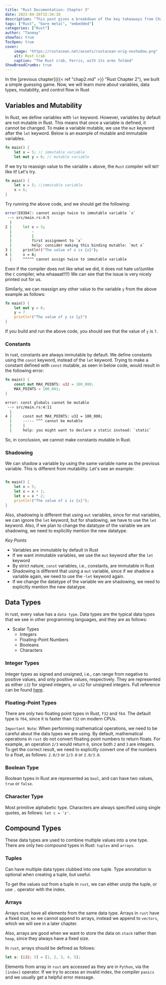 ```yaml
---
title: "Rust Documentation: Chapter 3"
date: 2023-04-26T15:34:18
description: "This post gives a breakdown of the key takeaways from Chapter 3 of the Rust Documentation"
tags: ["Rust", "bare metal", "embedded"]
categories: ["Rust"]
author: "Tanmay"
showToc: true
TocOpen: true
cover:
    image: "https://rustacean.net/assets/rustacean-orig-noshadow.png"
    alt: Rust Crab
    caption: "The Rust crab, Ferris, with its arms folded"
ShowBreadCrumbs: true
---
```


In the [previous chapter]({{< ref "chap2.md" >}} "Rust Chapter 2"), we built a simple guessing game.
Now, we will learn more about variables, data types, mutability, and control flow in Rust

##  Variables and Mutability

In Rust, we define variables with `let` keyword. However, variables by default are not mutable in Rust.
This means that once a variable is defined, it cannot be changed. To make a variable mutable, we use the
`mut` keyword after the `let` keyword. Below is an example of mutable and immutable variables.

```rust 
fn main() {
    let x = 5; // immutable variable
    let mut y = 6; // mutable variable
```
If we try to reassign value to the variable `x` above, the `Rust` compiler will `NOT` like it! Let's try.

```rust
fn main() {
    let x = 5; //immutable variable
    x = 6;
}
```

Try running the above code, and we should get the following:

```bash
error[E0384]: cannot assign twice to immutable variable `x`
 --> src/main.rs:4:5
  |
2 |     let x = 5;
  |         -
  |         |
  |         first assignment to `x`
  |         help: consider making this binding mutable: `mut x`
3 |     println!("The value of x is {x}");
4 |     x = 6;
  |     ^^^^^ cannot assign twice to immutable variable
```

Even if the compiler does not like what we did, it does not hate us!(unlike the `C` compiler, wha whaaaat!!!!) We can see that the issue is 
very nicely printed out for us.

Similarly, we can reassign any other value to the variable `y` from the above example as follows:

```rust
fn main() {
    let mut y = 6;
    y = 7
    println!("The value of y is {y}")
}
```

If you build and run the above code, you should see that the value of `y` is `7`.

### Constants

In rust, constants are always immutable by default. We define constants using the `const` keyword, 
instead of the `let` keyword. Trying to make a constant defined with `const` mutable, as seen in below
code, would result in the following error:

```rust
fn main() {
    const mut MAX_POINTS: u32 = 100_000;
    MAX_POINTS = 100_001;
}
```

```bash
error: const globals cannot be mutable
 --> src/main.rs:4:11
  |
4 |     const mut MAX_POINTS: u32 = 100_000;
  |     ----- ^^^ cannot be mutable
  |     |
  |     help: you might want to declare a static instead: `static`
  ```

So, in conclusion, we cannot make constants mutable in Rust.

### Shadowing

We can shadow a variable by using the same variable name as the previous variable. This is different from
mutability. Let's see an example:

```rust

fn main() {
    let x = 5;
    let x = x + 1;
    let x = x * 2;
    println!("The value of x is {x}");
}
```

Also, shadowing is different that using `mut` variables, since for mut variables, we can ignore the 
`let` keyword, but for shadowing, we have to use the `let` keyword. Also, if we plan to change the 
datatype of the variable we are shadowing, we need to explicitly mention the new datatype.


*Key Points*

- Variables are immutable by default in Rust
- If we want immutable variables, we use the `mut` keyword after the `let` keyword
- By strict nature, `const` variables, i.e., constants, are immutable in Rust
- Shadowing is different that using a `mut` variable, since if we shadow a variable again, we need to use the
  -`let` keyword again.
- If we change the datatype of the variable we are shadowing, we need to explicitly mention the new datatype.


##  Data Types

In rust, every value has a `data type`. Data types are the typical data types that we see in other programming
languages, and they are as follows: 

- Scalar Types
  - Integers
  - Floating-Point Numbers
  - Booleans
  - Characters

### Integer Types

Integer types as signed and unsigned, i.e., can range from negative to positive values, and only positive values, 
respectively. They are represented as either `i32` for signed integers, or `u32` for unsigned integers.
Full reference can be found [here](https://doc.rust-lang.org/book/ch03-02-data-types.html#integer-types`).

### Floating-Point Types

There are only two floating point types in Rust, `f32` and `f64`. The default type is `f64`, since it is faster
than `f32` on modern CPUs.

`Important Note`: When performing mathematical operations, we need to be careful about the data types we are using.
By default, mathematical operations in `rust` do not convert floating point numbers to return floats. For example,
an operation `2/3` would return `0`, since both `2` and `3` are integers. To get the correct result, we need to
explicitly convert one of the numbers to a float, as follows: `2.0/3` or `2/3.0` or `2.0/3.0`.

### Boolean Type

Boolean types in Rust are represented as `bool`, and can have two values, `true` or `false`.

### Character Type

Most primitive alphabetic type. Characters are always specified using single quotes, as follows: `let c = 'z'`.

## Compound Types

These data types are used to combine multiple values into a one type. There are only two compound types in Rust:
`tuples` and `arrays`.

### Tuples

Can have multiple data types clubbed into one tuple. Type annotation is optional when creating a tuple, but useful.

To get the values out from a tuple in `rust`, we can either unzip the tuple, or use `.` operator with the index. 

### Arrays

Arrays must have all elements from the same data type. Arrays in `rust` have a fixed size, so we cannot append
to arrays, instead we append to `vectors`, which we will see in a later chapter. 

Also, arrays are good when we want to store the data on `stack` rather than `heap`, since they always have
a fixed size.

In `rust`, arrays should be defined as follows:

```rust
let a: [i32; 5] = [1, 2, 3, 4, 5];
```

Elements from array in `rust` are accessed as they are in `Python`, via the `[index]` operator.
If we try to access an invalid index, the compiler `panics` and we usually get a helpful error message.